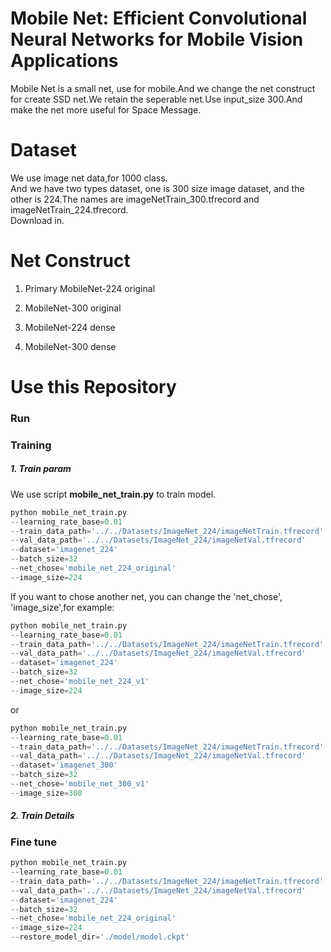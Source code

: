 # Mobile Net: Efficient Convolutional Neural Networks for Mobile Vision Applications
Mobile Net is a small net, use for mobile.And we change the net construct for create SSD net.We retain the seperable net.Use input_size 300.And make the net more useful for Space Message.
# Dataset
We use image net data,for 1000 class.  
And we have two types dataset, one is 300 size image dataset, and the other is 224.The names are imageNetTrain_300.tfrecord and imageNetTrain_224.tfrecord.  
Download in.
# Net Construct
1. Primary MobileNet-224 original  

2. MobileNet-300 original

3. MobileNet-224 dense

4. MobileNet-300 dense

# Use this Repository
### Run

### Training
##### 1. Train param
We use script **mobile_net_train.py** to train model.  
```python
python mobile_net_train.py
--learning_rate_base=0.01  
--train_data_path='../../Datasets/ImageNet_224/imageNetTrain.tfrecord'
--val_data_path='../../Datasets/ImageNet_224/imageNetVal.tfrecord' 
--dataset='imagenet_224'
--batch_size=32
--net_chose='mobile_net_224_original'
--image_size=224
```
If you want to chose another net, you can change the 'net_chose', 'image_size',for example:  
```python
python mobile_net_train.py
--learning_rate_base=0.01  
--train_data_path='../../Datasets/ImageNet_224/imageNetTrain.tfrecord'
--val_data_path='../../Datasets/ImageNet_224/imageNetVal.tfrecord' 
--dataset='imagenet_224'
--batch_size=32
--net_chose='mobile_net_224_v1'
--image_size=224
```
or
```python
python mobile_net_train.py
--learning_rate_base=0.01  
--train_data_path='../../Datasets/ImageNet_224/imageNetTrain.tfrecord'
--val_data_path='../../Datasets/ImageNet_224/imageNetVal.tfrecord' 
--dataset='imagenet_300'
--batch_size=32
--net_chose='mobile_net_300_v1'
--image_size=300
```

##### 2. Train Details


### Fine tune
```python
python mobile_net_train.py
--learning_rate_base=0.01  
--train_data_path='../../Datasets/ImageNet_224/imageNetTrain.tfrecord'
--val_data_path='../../Datasets/ImageNet_224/imageNetVal.tfrecord' 
--dataset='imagenet_224'
--batch_size=32
--net_chose='mobile_net_224_original'
--image_size=224
--restore_model_dir='./model/model.ckpt'
```